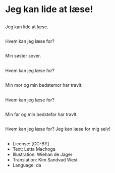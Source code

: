 # Jeg kan lide at læse!

##
Jeg kan lide at læse.

##
Hvem kan jeg læse for?

##
Min søster sover.

##
Hvem kan jeg læse for?

##
Min mor og min bedstemor har travlt.

##
Hvem kan jeg læse for?

##
Min far og min bedstefar har travlt.

##
Hvem kan jeg læse for? Jeg kan læse for mig selv!

##
* License: [CC-BY]
* Text: Letta Machoga
* Illustration: Wiehan de Jager
* Translation: Kim Sandvad West
* Language: da
